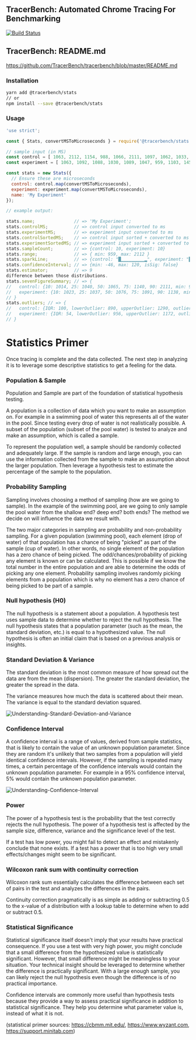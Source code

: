 ## TracerBench: Automated Chrome Tracing For Benchmarking

[![Build Status](https://travis-ci.org/TracerBench/tracerbench.svg?branch=master)](https://travis-ci.org/TracerBench/tracerbench)

## TracerBench: README.md

https://github.com/TracerBench/tracerbench/blob/master/README.md

### Installation

```sh
yarn add @tracerbench/stats
// or
npm install --save @tracerbench/stats
```

### Usage

```js
'use strict';

const { Stats, convertMSToMicroseconds } = require('@tracerbench/stats');

// sample input (in MS)
const control = [ 1063, 2112, 1154, 988, 1066, 2111, 1097, 1062, 1033, 1017];
const experiment = [ 1063, 1092, 1088, 1030, 1089, 1047, 959, 1103, 1453, 1034];

const stats = new Stats({
  // Ensure these are microseconds
  control: control.map(convertMSToMicroseconds),
  experiment: experiment.map(convertMSToMicroseconds),
  name: 'My Experiment'
});

// example output:

stats.name;               // => 'My Experiment';
stats.controlMS;          // => control input converted to ms
stats.experimentMS;       // => experiment input converted to ms
stats.controlSortedMS;    // => control input sorted + converted to ms
stats.experimentSortedMS; // => experiment input sorted + converted to ms
stats.sampleCount;        // => {control: 10, experiment: 10}
stats.range;              // => { min: 959, max: 2112 }
stats.sparkLine;          // => {control: "█▁▁▁▁▁▁▁▁▁▂", experiment: "█▁▁▁▁▁▁▁▁▁▁"}
stats.confidenceInterval; // => {min: -46, max: 120, isSig: false}
stats.estimator;          // => 9
difference between those distributions.
stats.sevenFigureSummary; // => {
//   control: {10: 1014, 25: 1040, 50: 1065, 75: 1140, 90: 2111, min: 988, max: 2112}
//   experiment: {10: 1023, 25: 1037, 50: 1076, 75: 1091, 90: 1138, min: 959, max: 1453}
// }
stats.outliers; // => {
//   control: {IQR: 100, lowerOutlier: 890, upperOutlier: 1290, outliers: Array(2)}
//   experiment: {IQR: 54, lowerOutlier: 956, upperOutlier: 1172, outliers: Array(1)}
// }
```

# Statistics Primer

Once tracing is complete and the data collected. The next step in analyzing it is to leverage some descriptive statistics to get a feeling for the data.

### Population & Sample

Population and Sample are part of the foundation of statistical hypothesis testing.

A population is a collection of data which you want to make an assumption on. For example in a swimming pool of water this represents all of the water in the pool. Since testing every drop of water is not realistically possible. A subset of the population (subset of the pool water) is tested to analyze and make an assumption, which is called a sample.

To represent the population well, a sample should be randomly collected and adequately large. If the sample is random and large enough, you can use the information collected from the sample to make an assumption about the larger population. Then leverage a hypothesis test to estimate the percentage of the sample to the population.

### Probability Sampling

Sampling involves choosing a method of sampling (how are we going to sample). In the example of the swimming pool, are we going to only sample the pool water from the shallow end? deep end? both ends? The method we decide on will influence the data we result with.

The two major categories in sampling are probability and non-probability sampling. For a given population (swimming pool), each element (drop of water) of that population has a chance of being "picked" as part of the sample (cup of water). In other words, no single element of the population has a zero chance of being picked. The odd/chances/probability of picking any element is known or can be calculated. This is possible if we know the total number in the entire population and are able to determine the odds of picking any one element. Probability sampling involves randomly picking elements from a population which is why no element has a zero chance of being picked to be part of a sample.

### Null hypothesis (H0)

The null hypothesis is a statement about a population. A hypothesis test uses sample data to determine whether to reject the null hypothesis. The null hypothesis states that a population parameter (such as the mean, the standard deviation, etc.) is equal to a hypothesized value. The null hypothesis is often an initial claim that is based on a previous analysis or insights.

### Standard Deviation & Variance

The standard deviation is the most common measure of how spread out the data are from the mean (dispersion). The greater the standard deviation, the greater the spread in the data.

The variance measures how much the data is scattered about their mean. The variance is equal to the standard deviation squared.

![Understanding-Standard-Deviation-and-Variance](https://github.com/TracerBench/tracerbench/blob/master/docs/std-deviation.png)

### Confidence Interval

A confidence interval is a range of values, derived from sample statistics, that is likely to contain the value of an unknown population parameter. Since they are random it's unlikely that two samples from a population will yield identical confidence intervals. However, if the sampling is repeated many times, a certain percentage of the confidence intervals would contain the unknown population parameter. For example in a 95% confidence interval, 5% would contain the unknown population parameter.

![Understanding-Confidence-Interval](https://github.com/TracerBench/tracerbench/blob/master/docs/c-interval.png)

### Power

The power of a hypothesis test is the probability that the test correctly rejects the null hypothesis. The power of a hypothesis test is affected by the sample size, difference, variance and the significance level of the test.

If a test has low power, you might fail to detect an effect and mistakenly conclude that none exists. If a test has a power that is too high very small effects/changes might seem to be significant.

### Wilcoxon rank sum with continuity correction

Wilcoxon rank sum essentially calculates the difference between each set of pairs in the test and analyzes the differences in the pairs.

Continuity correction pragmatically is as simple as adding or subtracting 0.5 to the x-value of a distribution with a lookup table to determine when to add or subtract 0.5.

### Statistical Significance

Statistical significance itself doesn't imply that your results have practical consequence. If you use a test with very high power, you might conclude that a small difference from the hypothesized value is statistically significant. However, that small difference might be meaningless to your situation. Your technical insight should be leveraged to determine whether the difference is practically significant. With a large enough sample, you can likely reject the null hypothesis even though the difference is of no practical importance.

Confidence intervals are commonly more useful than hypothesis tests because they provide a way to assess practical significance in addition to statistical significance. They help you determine what parameter value is, instead of what it is not.

(statistical primer sources: https://cbmm.mit.edu/, https://www.wyzant.com, https://support.minitab.com)
